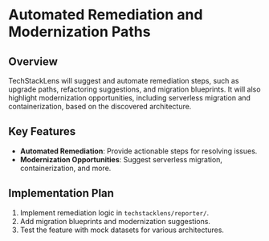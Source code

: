 # Automated Remediation and Modernization Paths

## Overview
TechStackLens will suggest and automate remediation steps, such as upgrade paths, refactoring suggestions, and migration blueprints. It will also highlight modernization opportunities, including serverless migration and containerization, based on the discovered architecture.

## Key Features
- **Automated Remediation**: Provide actionable steps for resolving issues.
- **Modernization Opportunities**: Suggest serverless migration, containerization, and more.

## Implementation Plan
1. Implement remediation logic in `techstacklens/reporter/`.
2. Add migration blueprints and modernization suggestions.
3. Test the feature with mock datasets for various architectures.
